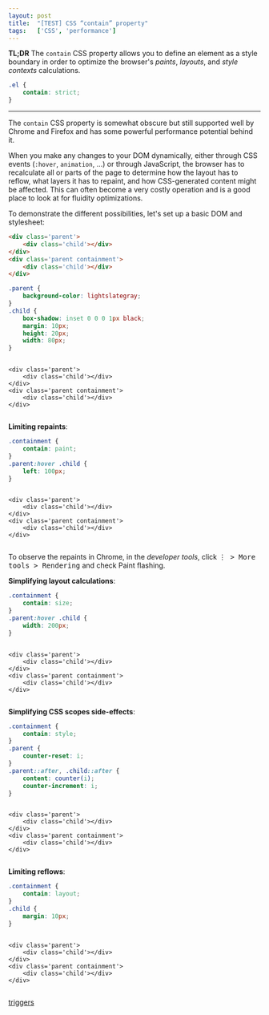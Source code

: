 ```yaml
---
layout: post
title:  "[TEST] CSS “contain” property"
tags:   ['CSS', 'performance']
---
```


**TL;DR** The `contain` CSS property allows you to define an element as a style boundary in order to optimize the browser's *paints*, *layouts*, and *style contexts* calculations.
```css
.el {
    contain: strict;
}
```

<hr>

The `contain` CSS property is somewhat obscure but still supported well by Chrome and Firefox and has some powerful performance potential behind it.

When you make any changes to your DOM dynamically, either through CSS events (`:hover`, `animation`, ...) or through JavaScript, the browser has to recalculate all or parts of the page to determine how the layout has to reflow, what layers it has to repaint, and how CSS-generated content might be affected. This can often become a very costly operation and is a good place to look at for fluidity optimizations.

To demonstrate the different possibilities, let's set up a basic DOM and stylesheet:
```html
<div class='parent'>
    <div class='child'></div>
</div>
<div class='parent containment'>
    <div class='child'></div>
</div>
```
```css
.parent {
    background-color: lightslategray;
}
.child {
    box-shadow: inset 0 0 0 1px black;
    margin: 10px;
    height: 20px;
    width: 80px;
}
```
<pre class='demo setup'>
    <style>
        .demo .parent {
            background-color: lightslategray;
            transition: all 1s;
        }
        .demo .child {
            box-shadow: inset 0 0 0 1px black;
            margin: 10px;
            height: 20px;
            width: 80px;
            transition: all 1s;
        }
        pre.demo {
            display: flex;
            flex-direction: column;
            align-items: left;
            /* justify-items: baseline; */
        }

        .parent:first-of-type {
            margin-bottom: 1rem;
        }
    </style>
    <div class='parent'>
        <div class='child'></div>
    </div>
    <div class='parent containment'>
        <div class='child'></div>
    </div>
</pre>

**Limiting repaints**: 

```css
.containment {
    contain: paint;
}
.parent:hover .child {
    left: 100px;
}
```
<pre class='demo paint'>
    <style>
        .demo.paint .containment {
            contain: paint;
        }
        .demo.paint .child {
            position: relative;
            left: 0;
        }
        .demo.paint .parent:hover .child {
            left: 100px;
        }
    </style>
    <div class='parent'>
        <div class='child'></div>
    </div>
    <div class='parent containment'>
        <div class='child'></div>
    </div>
</pre>

To observe the repaints in Chrome, in the *developer tools*, click <kbd>⋮ > More tools > Rendering</kbd> and check Paint flashing.

**Simplifying layout calculations**: 

```css
.containment {
    contain: size;
}
.parent:hover .child {
    width: 200px;
}
```
<pre class='demo size'>
    <style>
        .demo.size .containment {
            contain: size;
        }
        .demo.size .parent {
            height: 3rem;
        }
        .demo.size .parent:hover .child {
            width: 200px;
        }
    </style>
    <div class='parent'>
        <div class='child'></div>
    </div>
    <div class='parent containment'>
        <div class='child'></div>
    </div>
</pre>

**Simplifying CSS scopes side-effects**: 

```css
.containment {
    contain: style;
}
.parent {
    counter-reset: i;
}
.parent::after, .child::after {
    content: counter(i);
    counter-increment: i;
}
```
<pre class='demo style'>
    <style>
        .demo.style .containment {
            contain: style;
        }
        .demo.style .parent {
            counter-reset: i;
        }
        .demo.style .parent::after, .demo.style .child::after {
            content: counter(i);
            counter-increment: i;
        }
    </style>
    <div class='parent'>
        <div class='child'></div>
    </div>
    <div class='parent containment'>
        <div class='child'></div>
    </div>
</pre>

**Limiting reflows**: 

```css
.containment {
    contain: layout;
}
.child {
    margin: 10px;
}
```
<pre class='demo layout'>
    <style>
        .demo.layout .containment {
            contain: layout;
        }
        .demo.layout .child {
            margin: 10px;
        }
    </style>
    <div class='parent'>
        <div class='child'></div>
    </div>
    <div class='parent containment'>
        <div class='child'></div>
    </div>
</pre>

[triggers](https://csstriggers.com/)
